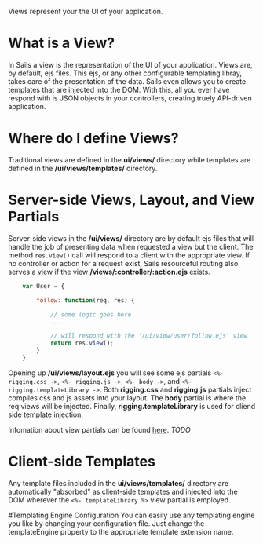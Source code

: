Views represent your the UI of your application.

# What is a View?
In Sails a view is the representation of the UI of your application. Views are, by default, ejs
files. This ejs, or any other configurable templating libray, takes care of the presentation of the
data. Sails even allows you to create templates that are injected into the DOM. With this, all
you ever have respond with is JSON objects in your controllers, creating truely API-driven
application.

# Where do I define Views?
Traditional views are defined in the **ui/views/** directory while templates are defined in the 
**/ui/views/templates/** directory.

# Server-side Views, Layout, and View Partials
Server-side views in the **/ui/views/** directory are by default ejs files that will handle the job
of presenting data when requested a view but the client. The method ```res.view()``` call will
respond to a client with the appropriate view. If no controller or action for a request exist, Sails resourceful routing also serves a view if the view **/views/:controller/:action.ejs** exists.

```javascript
	var User = {

		follow: function(req, res) {

			// some logic goes here
			...

			// will respond with the '/ui/view/user/follow.ejs' view
			return res.view();
		}
	}
```

Opening up **/ui/views/layout.ejs** you will see some ejs partials ```<%- rigging.css ->```,
```<%- rigging.js ->```, ```<%- body ->```, and ```<%- rigging.templateLibrary ->```.
Both **rigging.css** and **rigging.js** partials inject compiles css and js assets into your layout.
The **body** partial is where the req views will be injected. Finally, **rigging.templateLibrary**
is used for cliend side template injection.


Infomation about view partials
can be found <a href="http://expressjs.com/2x/guide.html#view-partials">here</a>.
_TODO_

<!-- # View Promises
With Promises, views can be used to build complex API responses that join together several models
without ever having to write a controller.  
_TODO_ -->

# Client-side Templates
Any template files included in the **ui/views/templates/** directory are automatically "absorbed"
as client-side templates and injected into the DOM wherever the ```<%- templateLibrary %>``` view
partial is employed.

#Templating Engine Configuration
You can easily use any templating engine you like by changing your configuration file. Just change
the templateEngine property to the appropriate template extension name.
